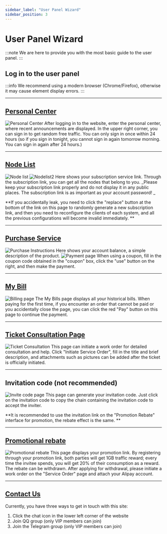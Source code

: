 ```yaml
---
sidebar_label: "User Panel Wizard"
sidebar_position: 3
---
```


# User Panel Wizard

:::note
We are here to provide you with the most basic guide to the user panel.
:::

## Log in to the user panel

:::info
We recommend using a modern browser (Chrome/Firefox), otherwise it may cause element display errors.
:::

---

## [Personal Center](https://panel.libcyber.xyz)
![Personal Center][user-center]
After logging in to the website, enter the personal center, where recent announcements are displayed.
In the upper right corner, you can sign in to get random free traffic. You can only sign in once within 24 hours (so if you sign in tonight, you cannot sign in again tomorrow morning. You can sign in again after 24 hours.)

---

## [Node List](https://panel.libcyber.xyz/nodeList)
![Node list][nodelist]
![Nodelist2][nodelist2]
Here shows your subscription service link. Through the subscription link, you can get all the nodes that belong to you.
_Please keep your subscription link properly and do not display it in any public places. The subscription link is as important as your account password! _

**If you accidentally leak, you need to click the "replace" button at the bottom of the link on this page to randomly generate a new subscription link, and then you need to reconfigure the clients of each system, and all the previous configurations will become invalid immediately. **

---

## [Purchase Service](https://panel.libcyber.xyz/services)
![Purchase Instructions][service]
Here shows your account balance, a simple description of the product.
![Payment page][payment]
When using a coupon, fill in the coupon code obtained in the "coupon" box, click the "use" button on the right, and then make the payment.

---

## [My Bill](https://panel.libcyber.xyz/invoices)
![Billing page][invoice]
The My Bills page displays all your historical bills. When paying for the first time, if you encounter an order that cannot be paid or you accidentally close the page, you can click the red "Pay" button on this page to continue the payment.

---

## [Ticket Consultation Page](https://panel.libcyber.xyz/tickets)
![Ticket Consultation][tickets]
This page can initiate a work order for detailed consultation and help. Click "Initiate Service Order", fill in the title and brief description, and attachments such as pictures can be added after the ticket is officially initiated.

---

## Invitation code (not recommended)
![Invite code page][invite-code]
This page can generate your invitation code. Just click on the invitation code to copy the chain containing the invitation code to accept the inviter.

**It is recommended to use the invitation link on the "Promotion Rebate" interface for promotion, the rebate effect is the same. **

---

## [Promotional rebate](https://panel.libcyber.xyz/referral)
![Promotional rebate][referral]
This page displays your promotion link. By registering through your promotion link, both parties will get 1GB traffic reward; every time the invitee spends, you will get 20% of their consumption as a reward. The rebate can be withdrawn. After applying for withdrawal, please initiate a work order on the "Service Order" page and attach your Alipay account.

---

## [Contact Us](https://tawk.to/chat/5d8594319f6b7a4457e2d36e/default)
Currently, you have three ways to get in touch with this site:
1. Click the chat icon in the lower left corner of the website
2. Join QQ group (only VIP members can join)
3. Join the Telegram group (only VIP members can join)






[user-center]: https://cdn.jsdelivr.net/gh/LibCyber/docs-cdn@v1.1.0/assets/panel-guide/user-center.jpg "Personal Center"
[nodelist]: https://cdn.jsdelivr.net/gh/LibCyber/docs-cdn@v1.1.0/assets/panel-guide/nodelist.jpg "Node List 1"
[nodelist2]: https://cdn.jsdelivr.net/gh/LibCyber/docs-cdn@v1.1.0/assets/panel-guide/nodelist2.jpg "Node List 2"
[service]: https://cdn.jsdelivr.net/gh/LibCyber/docs-cdn@v1.1.0/assets/panel-guide/service.jpg "Purchase Plan"
[payment]: https://cdn.jsdelivr.net/gh/LibCyber/docs-cdn@v1.1.0/assets/panel-guide/payment.jpg "payment page"
[invoice]: https://cdn.jsdelivr.net/gh/LibCyber/docs-cdn@v1.1.0/assets/panel-guide/invoice.jpg "Invoice page"
[tickets]: https://cdn.jsdelivr.net/gh/LibCyber/docs-cdn@v1.1.0/assets/panel-guide/tickets.jpg "Ticket Consultation Page"
[invite-code]: https://cdn.jsdelivr.net/gh/LibCyber/docs-cdn@v1.1.0/assets/panel-guide/invite-code.jpg "Invite Code Page"
[referral]: https://cdn.jsdelivr.net/gh/LibCyber/docs-cdn@v1.1.0/assets/panel-guide/referral.jpg "Promotional rebates"